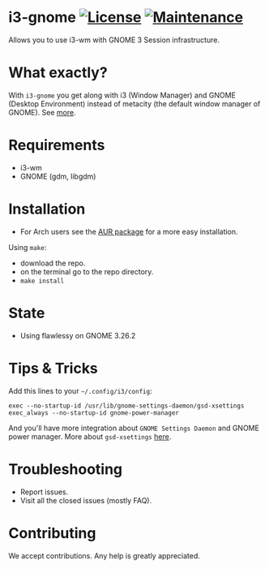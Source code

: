 # i3-gnome [![License](http://img.shields.io/badge/license-MIT-blue.svg?style=flat)](http://choosealicense.com/licenses/mit/) [![Maintenance](https://img.shields.io/maintenance/yes/2017.svg)]()

Allows you to use i3-wm with GNOME 3 Session infrastructure.

# What exactly?
With `i3-gnome` you get along with i3 (Window Manager) and GNOME (Desktop Environment) instead of metacity (the default window manager of GNOME).
See [more](https://github.com/lvillani/i3-gnome/issues/10).

# Requirements
* i3-wm
* GNOME (gdm, libgdm)

# Installation
* For Arch users see the [AUR package](https://aur.archlinux.org/packages/i3-gnome/) for a more easy installation.

Using `make`:
* download the repo.
* on the terminal go to the repo directory.
* `make install`

# State
* Using flawlessy on GNOME 3.26.2

# Tips & Tricks
Add this lines to your `~/.config/i3/config`:
```
exec --no-startup-id /usr/lib/gnome-settings-daemon/gsd-xsettings
exec_always --no-startup-id gnome-power-manager
```
And you'll have more integration about `GNOME Settings Daemon` and GNOME power manager.
More about `gsd-xsettings` [here](https://bugs.archlinux.org/task/53800).

# Troubleshooting
* Report issues.
* Visit all the closed issues (mostly FAQ). 

# Contributing
We accept contributions. Any help is greatly appreciated.

